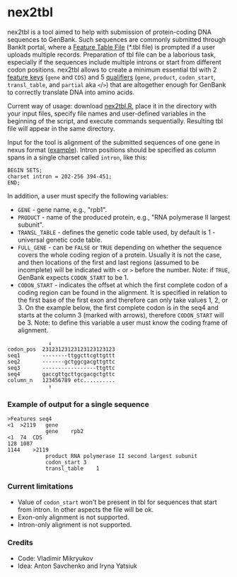 # nex2tbl
nex2tbl is a tool aimed to help with submission of protein-coding DNA sequences to GenBank. Such sequences are commonly submitted through BankIt portal, where a [Feature Table File](https://www.ncbi.nlm.nih.gov/WebSub/html/help/feature-table.html) (\*.tbl file) is prompted if a user uploads multiple records. Preparation of tbl file can be a laborious task, especially if the sequences include multiple introns or start from different codon positions. nex2tbl allows to create a minimum essential tbl with 2 [feature keys](https://www.insdc.org/submitting-standards/feature-table/#7.2) (`gene` and `CDS`) and 5 [qualifiers](http://www.insdc.org/documents/feature_table.html#7.3.1) (`gene`, `product`, `codon_start`, `transl_table`, and `partial` aka `<`/`>`) that are altogether enough for GenBank to correctly translate DNA into amino acids.

Current way of usage: download [nex2tbl.R](/nex2tbl.R), place it in the directory with your input files, specify file names and user-defined variables in the beginning of the script, and execute commands sequentially. Resulting tbl file will appear in the same directory.

Input for the tool is alignment of the submitted sequences of one gene in nexus format ([example](/test/exons-introns_CODON_START-1_TEF1_simple.nex)). Intron positions should be specified as column spans in a single charset called `intron`, like this:
```
BEGIN SETS;
charset intron = 202-256 394-451;
END;
```

In addition, a user must specify the following variables:
- `GENE` - gene name, e.g., "rpb1".
- `PRODUCT` - name of the produced protein, e.g., "RNA polymerase II largest subunit".
- `TRANSL_TABLE` - defines the genetic code table used, by default is 1 - universal genetic code table.
- `FULL_GENE` - can be `FALSE` or `TRUE` depending on whether the sequence covers the whole coding region of a protein. Usually it is not the case, and then locations of the first and last  regions (assumed to be incomplete) will be indicated with `<` or `>` before the number. Note: if `TRUE`, GenBank expects `CODON_START` to be 1. 
- `CODON_START` - indicates the offset at which the first complete codon of a coding region can be found in the alignment. It is specified in relation to the first base of the first exon and therefore can only take values 1, 2, or 3. On the example below, the first complete codon is in the seq4 and starts at the column 3 (marked with arrows), therefore `CODON_START` will be 3. Note: to define this variable a user must know the coding frame of alignment.

```
             ↓
codon_pos  23123123123123123123123
seq1       --------ttggcttcgttgttt
seq2       -------gctggcgacgttgttc
seq3       -----------------ttgttc
seq4       gaccgttgcttgcgacgctgttc
column_n   123456789 etc..........
             ↑
```
### Example of output for a single sequence
```
>Features seq4
<1	>2119	gene
			gene	rpb2
<1	74	CDS
128	1087
1144	>2119
			product	RNA polymerase II second largest subunit
			codon_start	3
			transl_table	1
```
### Current limitations
- Value of `codon_start` won't be present in tbl for sequences that start from intron. In other aspects the file will be ok.
- Exon-only alignment is not supported.
- Intron-only alignment is not supported.
### Credits
- Code: Vladimir Mikryukov
- Idea: Anton Savchenko and Iryna Yatsiuk
